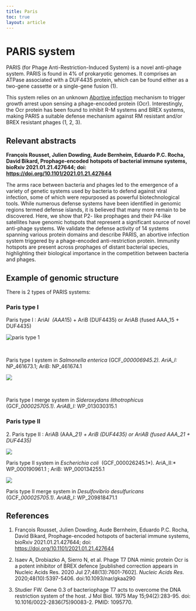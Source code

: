 ```yaml
---
title: Paris
toc: true
layout: article
---
```


# PARIS system

PARIS (for Phage Anti-Restriction-Induced System) is a novel anti-phage system. PARIS is found in 4% of prokaryotic genomes. It comprises an ATPase associated with a DUF4435 protein, which can be found either as a two-gene cassette or a single-gene fusion (1).

This system relies on an unknown [Abortive infection](/general_concepts/Abi) mechanism to trigger growth arrest upon sensing a phage-encoded protein (Ocr). Interestingly, the Ocr protein has been found to inhibit R-M systems and BREX systems, making PARIS a suitable defense mechanism against RM resistant and/or BREX resistant phages (1, 2, 3).

## Relevant abstracts

**François Rousset, Julien Dowding, Aude Bernheim, Eduardo P.C. Rocha, David Bikard, Prophage-encoded hotspots of bacterial immune systems, bioRxiv 2021.01.21.427644; doi: https://doi.org/10.1101/2021.01.21.427644**

The arms race between bacteria and phages led to the emergence of a variety of genetic systems used by bacteria to defend against viral infection, some of which were repurposed as powerful biotechnological tools. While numerous defense systems have been identified in genomic regions termed defense islands, it is believed that many more remain to be discovered. Here, we show that P2- like prophages and their P4-like satellites have genomic hotspots that represent a significant source of novel anti-phage systems. We validate the defense activity of 14 systems spanning various protein domains and describe PARIS, an abortive infection system triggered by a phage-encoded anti-restriction protein. Immunity hotspots are present across prophages of distant bacterial species, highlighting their biological importance in the competition between bacteria and phages.

## Example of genomic structure

There is 2 types of PARIS systems:

### Paris type I

Paris type I : AriA*I  (AAA*15) + AriB (DUF4435) or AriAB (fused AAA_15 + DUF4435)

![paris type 1](/paris_i.svg)

<br/>

Paris type I system in _Salmonella enterica_ (GCF\__000006945.2). AriA_I:_ NP_461673.1; AriB: NP_461674.1

![](/paris_i_merge.svg)

<br/>

Paris type I merge system in _Sideroxydans lithotrophicus_ (GCF\__000025705.1). AriAB_I:_ WP_013030315.1

### Paris type II

2\. Paris type II : AriAB (AAA\__21) + AriB (DUF4435) or AriAB (fused AAA_21 + DUF4435)_

![](/paris_ii.svg)

Paris type II system in *Escherichia coli*  (GCF_000026245.1*). AriA_II:* WP_000190961.1 ; AriB: WP_000134255.1

![](/paris_ii_merge.svg)

Paris type II merge system in _Desulfovibrio desulfuricans_ (GCF\__000025705.1). AriAB_I:_ WP_209818471.1

## References 

1. François Rousset, Julien Dowding, Aude Bernheim, Eduardo P.C. Rocha, David Bikard, Prophage-encoded hotspots of bacterial immune systems, bioRxiv 2021.01.21.427644; doi: https://doi.org/10.1101/2021.01.21.427644

2. Isaev A, Drobiazko A, Sierro N, et al. Phage T7 DNA mimic protein Ocr is a potent inhibitor of BREX defence \[published correction appears in Nucleic Acids Res. 2020 Jul 27;48(13):7601-7602\]. _Nucleic Acids Res_. 2020;48(10):5397-5406. doi:10.1093/nar/gkaa290

3. Studier FW. Gene 0.3 of bacteriophage T7 acts to overcome the DNA restriction system of the host. J Mol Biol. 1975 May 15;94(2):283-95. doi: 10.1016/0022-2836(75)90083-2. PMID: 1095770.

<!-- ## ::references-list

items: - 10.1101/2021.01.21.427644 - 10.1093/nar/gkaa290 - 10.1016/0022-2836(75)90083-2

---

:: -->

